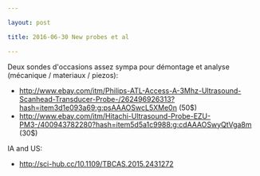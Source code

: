 ```yaml
---

layout: post

title: 2016-06-30 New probes et al

---
```



Deux sondes d'occasions assez sympa pour démontage et analyse (mécanique
/ materiaux / piezos):

-   http://www.ebay.com/itm/Philips-ATL-Access-A-3Mhz-Ultrasound-Scanhead-Transducer-Probe-/262496926313?hash=item3d1e093a69:g:psAAAOSwcL5XMe0n
    (50\$)
-   http://www.ebay.com/itm/Hitachi-Ultrasound-Probe-EZU-PM3-/400943782280?hash=item5d5a1c9988:g:cdAAAOSwyQtVga8m
    (30\$)

IA and US:

-   http://sci-hub.cc/10.1109/TBCAS.2015.2431272

